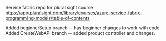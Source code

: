 Service fabric repo for plural sight course 
https://app.pluralsight.com/library/courses/azure-service-fabric-programming-models/table-of-contents

Added beginnerSetup branch -- has beginner changes to work with code.
Added CreateWebAPI branch -- added product controller and changes.
